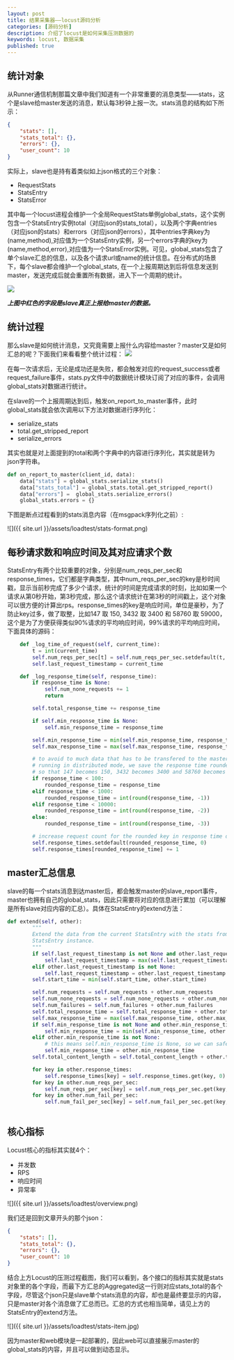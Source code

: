 ```yaml
---
layout: post
title: 结果采集器——locust源码分析
categories: [源码分析]
description: 介绍了locust是如何采集压测数据的
keywords: locust, 数据采集
published: true
---
```


## 统计对象
从Runner通信机制那篇文章中我们知道有一个非常重要的消息类型——stats，这个是slave给master发送的消息，默认每3秒钟上报一次。stats消息的结构如下所示：


```json
{
    "stats": [],
    "stats_total": {},
    "errors": {},
    "user_count": 10
}
```

实际上，slave也是持有着类似如上json格式的三个对象：

* RequestStats
* StatsEntry
* StatsError

其中每一个locust进程会维护一个全局RequestStats单例global_stats，这个实例包含一个StatsEntry实例total（对应json的stats_total），以及两个字典entries（对应json的stats）和errors（对应json的errors），其中entries字典key为(name,method),对应值为一个StatsEntry实例，另一个errors字典的key为(name,method,error),对应值为一个StatsError实例。可见，global_stats包含了单个slave汇总的信息，以及各个请求url或name的统计信息。在分布式的场景下，每个slave都会维护一个global_stats, 在一个上报周期达到后将信息发送到master，发送完成后就会重置所有数据，进入下一个周期的统计。

![](http://assets.processon.com/chart_image/5dde8c93e4b074c442e85bf2.png)

***上图中红色的字段是slave真正上报给master的数据。***

## 统计过程
那么slave是如何统计消息，又究竟需要上报什么内容给master？master又是如何汇总的呢？下面我们来看看整个统计过程：
![](http://assets.processon.com/chart_image/5de0c442e4b0e2c298964179.png)

在每一次请求后，无论是成功还是失败，都会触发对应的request_success或者request_failure事件，stats.py文件中的数据统计模块订阅了对应的事件，会调用global_stats对数据进行统计。

在slave的一个上报周期达到后，触发on_report_to_master事件，此时global_stats就会依次调用以下方法对数据进行序列化：

* serialize_stats
* total.get_stripped_report
* serialize_errors

其实也就是对上面提到的total和两个字典中的内容进行序列化，其实就是转为json字符串。

```python
def on_report_to_master(client_id, data):
    data["stats"] = global_stats.serialize_stats()
    data["stats_total"] = global_stats.total.get_stripped_report()
    data["errors"] =  global_stats.serialize_errors()
    global_stats.errors = {}
```
下图是断点过程看到的stats消息内容（在msgpack序列化之前）:

![]({{ site.url }}/assets/loadtest/stats-format.png)

## 每秒请求数和响应时间及其对应请求个数
StatsEntry有两个比较重要的对象，分别是num_reqs_per_sec和response_times，它们都是字典类型，其中num_reqs_per_sec的key是秒时间戳，显示当前秒完成了多少个请求，统计的时间是完成请求的时刻，比如如果一个请求从第0秒开始，第3秒完成，那么这个请求统计在第3秒的时间戳上，这个对象可以很方便的计算出rps。response_times的key是响应时间，单位是豪秒，为了防止key过多，做了取整，比如147 取 150, 3432 取 3400 和 58760 取 59000，这个是为了方便获得类似90%请求的平均响应时间，99%请求的平均响应时间，下面具体的源码：

```python
    def _log_time_of_request(self, current_time):
        t = int(current_time)
        self.num_reqs_per_sec[t] = self.num_reqs_per_sec.setdefault(t, 0) + 1
        self.last_request_timestamp = current_time

    def _log_response_time(self, response_time):
        if response_time is None:
            self.num_none_requests += 1
            return

        self.total_response_time += response_time

        if self.min_response_time is None:
            self.min_response_time = response_time

        self.min_response_time = min(self.min_response_time, response_time)
        self.max_response_time = max(self.max_response_time, response_time)

        # to avoid to much data that has to be transfered to the master node when
        # running in distributed mode, we save the response time rounded in a dict
        # so that 147 becomes 150, 3432 becomes 3400 and 58760 becomes 59000
        if response_time < 100:
            rounded_response_time = response_time
        elif response_time < 1000:
            rounded_response_time = int(round(response_time, -1))
        elif response_time < 10000:
            rounded_response_time = int(round(response_time, -2))
        else:
            rounded_response_time = int(round(response_time, -3))

        # increase request count for the rounded key in response time dict
        self.response_times.setdefault(rounded_response_time, 0)
        self.response_times[rounded_response_time] += 1
```

## master汇总信息
slave的每一个stats消息到达master后，都会触发master的slave_report事件，master也拥有自己的global_stats，因此只需要将对应的信息进行累加（可以理解是所有slave对应内容的汇总）。具体在StatsEntry的extend方法：

```python
def extend(self, other):
        """
        Extend the data from the current StatsEntry with the stats from another
        StatsEntry instance. 
        """
        if self.last_request_timestamp is not None and other.last_request_timestamp is not None:
            self.last_request_timestamp = max(self.last_request_timestamp, other.last_request_timestamp)
        elif other.last_request_timestamp is not None:
            self.last_request_timestamp = other.last_request_timestamp
        self.start_time = min(self.start_time, other.start_time)

        self.num_requests = self.num_requests + other.num_requests
        self.num_none_requests = self.num_none_requests + other.num_none_requests
        self.num_failures = self.num_failures + other.num_failures
        self.total_response_time = self.total_response_time + other.total_response_time
        self.max_response_time = max(self.max_response_time, other.max_response_time)
        if self.min_response_time is not None and other.min_response_time is not None:
            self.min_response_time = min(self.min_response_time, other.min_response_time)
        elif other.min_response_time is not None:
            # this means self.min_response_time is None, so we can safely replace it
            self.min_response_time = other.min_response_time
        self.total_content_length = self.total_content_length + other.total_content_length

        for key in other.response_times:
            self.response_times[key] = self.response_times.get(key, 0) + other.response_times[key]
        for key in other.num_reqs_per_sec:
            self.num_reqs_per_sec[key] = self.num_reqs_per_sec.get(key, 0) + other.num_reqs_per_sec[key]
        for key in other.num_fail_per_sec:
            self.num_fail_per_sec[key] = self.num_fail_per_sec.get(key, 0) + other.num_fail_per_sec[key]
    
```

## 核心指标
Locust核心的指标其实就4个：

* 并发数
* RPS
* 响应时间
* 异常率

![]({{ site.url }}/assets/loadtest/overview.png)

我们还是回到文章开头的那个json：

```json
{
    "stats": [],
    "stats_total": {},
    "errors": {},
    "user_count": 10
}
```
结合上方Locust的压测过程截图，我们可以看到，各个接口的指标其实就是stats对象里的各个字段，而最下方汇总的Aggregated这一行则对应stats_total的各个字段，尽管这个json只是slave单个stats消息的内容，却也是最终要显示的内容，只是master对各个消息做了汇总而已。汇总的方式也相当简单，请见上方的StatsEntry的extend方法。

![]({{ site.url }}/assets/loadtest/stats-item.jpg)

因为master和web模块是一起部署的，因此web可以直接展示master的global_stats的内容，并且可以做到动态显示。